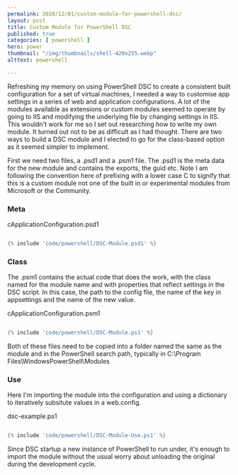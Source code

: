 ```yaml
---
permalink: 2020/12/01/custom-module-for-powershell-dsc/
layout: post
title: Custom Module for PowerShell DSC
published: true 
categories: [ powershell ]
hero: power
thumbnail: "/img/thumbnails/shell-420x255.webp"
alttext: powershell

---
```


Refreshing my memory on using PowerShell DSC to create a consistent built configuration for a set of virtual machines, I needed a way to customise app settings in a series of web and application configurations. A lot of the modules available as 
extensions or custom modules seemed to operate by going to IIS and modifying the underlying file by changing settings in IIS. 
This wouldn't work for me so I set out researching how to write my own module. It turned out not to be as difficult as I 
had thought. There are two ways to build a DSC module and I elected to go for the class-based option as it seemed simpler to 
implement.

First we need two files, a .psd1 and a .psm1 file. The .psd1 is the meta data for the new module and contains the exports, the 
guid etc. Note I am following the convention here of prefixing with a lower case C to signify that this is a custom module not one of the built in or experimental modules from Microsoft or the Community.


### Meta

cApplicationConfiguration.psd1
```powershell

{% include 'code/powershell/DSC-Module.psd1' %}

```


### Class

The .psm1 contains the actual code that does the work, with the class named for the module name and with properties that reflect settings in the DSC script. In this case, the path to the config file, the name of the key in appsettings and the name of the new value. 

cApplicationConfiguration.psm1
```powershell

{% include 'code/powershell/DSC-Module.ps1' %}

```

Both of these files need to be copied into a folder named the same as the module and in the PowerShell search path, typically in C:\Program Files\WindowsPowerShell\Modules

### Use

Here I'm importing the module into the configuration and using a dictionary to iteratively subsitute values in a web.config. 

dsc-example.ps1
```powershell

{% include 'code/powershell/DSC-Module-Use.ps1' %}

```

Since DSC startup a new instance of PowerShell to run under, it's enough to import the module without the usual worry 
about unloading the original during the development cycle.
